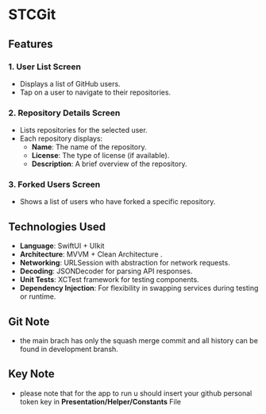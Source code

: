 # STCGit

## Features

### 1. **User List Screen**
- Displays a list of GitHub users.
- Tap on a user to navigate to their repositories.

### 2. **Repository Details Screen**
- Lists repositories for the selected user.
- Each repository displays:
  - **Name**: The name of the repository.
  - **License**: The type of license (if available).
  - **Description**: A brief overview of the repository.

### 3. **Forked Users Screen**
- Shows a list of users who have forked a specific repository.

## Technologies Used

- **Language**: SwiftUI + UIkit
- **Architecture**: MVVM + Clean Architecture .
- **Networking**: URLSession with abstraction for network requests.
- **Decoding**: JSONDecoder for parsing API responses.
- **Unit Tests**: XCTest framework for testing components.
- **Dependency Injection**: For flexibility in swapping services during testing or runtime.

## Git Note
- the main brach has only the squash merge commit and all history can be found in development bransh.

## Key Note
- please note that for the app to run u should insert your github personal token key in **Presentation/Helper/Constants** File
